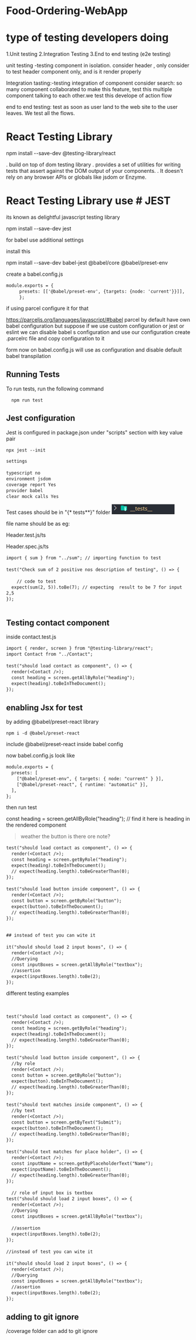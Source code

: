 # Food-Ordering-WebApp

# type of testing developers doing

1.Unit testing
2.Integration Testing
3.End to end testing (e2e testing)

unit testing -testing component in isolation.
consider header , only consider to test header component only, and is it render properly

Integration tasting:-testing integration of component
consider search: so many component collaborated to make this feature, test this multiple component talking to each other.we test this develope of action flow

end to end testing: test as soon as user land to the web site to the user leaves. We test all the flows.

# React Testing Library

npm install --save-dev @testing-library/react

. build on top of dom testing library
. provides a set of utilities for writing tests that assert against the DOM output of your components.
. It doesn't rely on any browser APIs or globals like jsdom or Enzyme.

# React Testing Library use # JEST

its known as delightful javascript testing library

npm install --save-dev jest

for babel use additional settings

install this

npm install --save-dev babel-jest @babel/core @babel/preset-env

create a babel.config.js

    module.exports = {
         presets: [['@babel/preset-env', {targets: {node: 'current'}}]],
         };

if using parcel configure it for that

https://parceljs.org/languages/javascript/#babel
parcel by default have own babel configuration
but suppose if we use custom configuration or jest or eslint we can disable babel s configuration and use our configuration
create .parcelrc file and copy configuration to it

form now on babel.config.js will use as configuration and disable default babel transpilation

## Running Tests

To run tests, run the following command

```
  npm run test
```

## Jest configuration

Jest is configured in package.json under "scripts" section with key value pair

```
npx jest --init
```

```
settings

typescript no
environment jsdom
coverage report Yes
provider babel
clear mock calls Yes
```

Test cases should be in "{\* tests\*\*}" folder
![Alt text](image.png)

file name should be as eg:

Header.test.js/ts

Header.spec.js/ts

```
import { sum } from "../sum"; // importing function to test

test("Check sum of 2 positive nos description of testing", () => {

    // code to test
  expect(sum(2, 5)).toBe(7); // expecting  result to be 7 for input 2,5
});


```

## Testing contact component

inside contact.test.js

```
import { render, screen } from "@testing-library/react";
import Contact from "../Contact";

test("should load contact as component", () => {
  render(<Contact />);
  const heading = screen.getAllByRole("heading");
  expect(heading).toBeInTheDocument();
});

```

## enabling Jsx for test

by adding @babel/preset-react library

```
npm i -d @babel/preset-react
```

include @babel/preset-react inside babel config

now babel.config.js look like

```
module.exports = {
  presets: [
    ["@babel/preset-env", { targets: { node: "current" } }],
    ["@babel/preset-react", { runtime: "automatic" }],
  ],
};

```

then run test

const heading = screen.getAllByRole("heading"); // find it here is heading in the rendered component

> weather the button is there ore note?

```
test("should load contact as component", () => {
  render(<Contact />);
  const heading = screen.getByRole("heading");
  expect(heading).toBeInTheDocument();
  // expect(heading.length).toBeGreaterThan(0);
});

test("should load button inside component", () => {
  render(<Contact />);
  const button = screen.getByRole("button");
  expect(button).toBeInTheDocument();
  // expect(heading.length).toBeGreaterThan(0);
});

```

```

## instead of test you can wite it

it("should should load 2 input boxes", () => {
  render(<Contact />);
  //Querying
  const inputBoxes = screen.getAllByRole("textbox");
  //assertion
  expect(inputBoxes.length).toBe(2);
});

```

different testing examples

```


test("should load contact as component", () => {
  render(<Contact />);
  const heading = screen.getByRole("heading");
  expect(heading).toBeInTheDocument();
  // expect(heading.length).toBeGreaterThan(0);
});

test("should load button inside component", () => {
  //by role
  render(<Contact />);
  const button = screen.getByRole("button");
  expect(button).toBeInTheDocument();
  // expect(heading.length).toBeGreaterThan(0);
});

test("should text matches inside component", () => {
  //by text
  render(<Contact />);
  const button = screen.getByText("Submit");
  expect(button).toBeInTheDocument();
  // expect(heading.length).toBeGreaterThan(0);
});

test("should text matches for place holder", () => {
  render(<Contact />);
  const inputName = screen.getByPlaceholderText("Name");
  expect(inputName).toBeInTheDocument();
  // expect(heading.length).toBeGreaterThan(0);
});

  // role of input box is textbox
test("should should load 2 input boxes", () => {
  render(<Contact />);
  //Querying
  const inputBoxes = screen.getAllByRole("textbox");

  //assertion
  expect(inputBoxes.length).toBe(2);
});

//instead of test you can wite it

it("should should load 2 input boxes", () => {
  render(<Contact />);
  //Querying
  const inputBoxes = screen.getAllByRole("textbox");
  //assertion
  expect(inputBoxes.length).toBe(2);
});

```

## adding to git ignore

/coverage folder can add to git ignore
